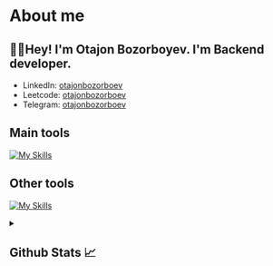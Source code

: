 # About me
<p><h2>👋🏻Hey! I'm Otajon Bozorboyev. I'm Backend developer.</h2></p>

- LinkedIn:                            [otajonbozorboev](https://www.linkedin.com/in/otajonbozorboyev/)
- Leetcode:                           [otajonbozorboev](https://leetcode.com/otajonbozorboyev571/)
- Telegram:                           [otajonbozorboev](https://t.me/otajonbozorboev)
## Main tools
[![My Skills](https://skillicons.dev/icons?i=c,python,django,html,css,react,nodejs,docker)](https://skillicons.dev)

## Other tools
[![My Skills](https://skillicons.dev/icons?i=git,github,postgresql,sqlite,mysql,vscode,pycharm,postman,notion,photoshop)](https://skillicons.dev)

<details>
  <summary><b><h2>Github Stats 📈 <h2></b></summary>
  <a href="https://github.com/otajonbozorboyev">
    <p align="left">
      <img src="https://github-profile-summary-cards.vercel.app/api/cards/profile-details?username=otajonbozorboyev&theme=github_dark">
      <img align="left" src="https://github-profile-summary-cards.vercel.app/api/cards/stats?username=otajonbozorboyev&theme=github_dark">
      <img align="left" src="https://github-profile-summary-cards.vercel.app/api/cards/productive-time?username=otajonbozorboyev&theme=github_dark&utcOffset=5"><br>
    </p>
  </a> 
</details>
